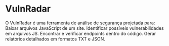 # VulnRadar
O VulnRadar é uma ferramenta de análise de segurança projetada para:  Baixar arquivos JavaScript de um site. Identificar possíveis vulnerabilidades em arquivos JS. Encontrar e verificar endpoints dentro do código. Gerar relatórios detalhados em formatos TXT e JSON.
